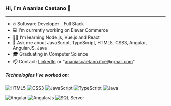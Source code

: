 ### Hi, I`m Ananias Caetano 👋

---

- 🔥 Software Developer - Full Stack
- 💻 I’m currently working on Elevar Commerce
- 👨‍💻 I’m learning Node.js, Vue.js and React
- 💬 Ask me about JavaScript, TypeScript, HTML5, CSS3, Angular, AngularJS, Java
- 🎓 Graduating in Computer Science
- 📫 Contact: [LinkedIn](https://www.linkedin.com/in/ananias-caetano-935a8513b/) or "ananiascaetano.ifce@gmail.com"

##### Technologies I've worked on:

![HTML5](https://img.shields.io/badge/HTML5-E34F26?style=for-the-badge&logo=html5&logoColor=white) ![CSS3](https://img.shields.io/badge/CSS3-1572B6?style=for-the-badge&logo=css3&logoColor=white) ![JavaScript](https://img.shields.io/badge/JavaScript-323330?style=for-the-badge&logo=javascript&logoColor=F7DF1E) ![TypeScript](https://img.shields.io/badge/TypeScript-007ACC?style=for-the-badge&logo=typescript&logoColor=white) ![Java](https://img.shields.io/badge/Java-ED8B00?style=for-the-badge&logo=java&logoColor=white)

![Angular](https://img.shields.io/badge/Angular-DD0031?style=for-the-badge&logo=angular&logoColor=white) ![AngularJs](https://img.shields.io/badge/AngularJS-E23237?style=for-the-badge&logo=angularjs&logoColor=white) ![SQL Server](https://img.shields.io/badge/Microsoft%20SQL%20Server-CC2927?style=for-the-badge&logo=microsoft%20sql%20server&logoColor=white)
